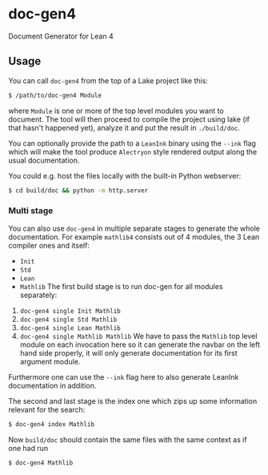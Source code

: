 # doc-gen4
Document Generator for Lean 4

## Usage
You can call `doc-gen4` from the top of a Lake project like this:
```sh
$ /path/to/doc-gen4 Module
```

where `Module` is one or more of the top level modules you want to document.
The tool will then proceed to compile the project using lake (if that hasn't happened yet),
analyze it and put the result in `./build/doc`.

You can optionally provide the path to a `LeanInk` binary using the `--ink` flag which will make
the tool produce `Alectryon` style rendered output along the usual documentation.

You could e.g. host the files locally with the built-in Python webserver:
```sh
$ cd build/doc && python -m http.server
```

### Multi stage
You can also use `doc-gen4` in multiple separate stages to generate the whole documentation.
For example `mathlib4` consists out of 4 modules, the 3 Lean compiler ones and itself:
- `Init`
- `Std`
- `Lean`
- `Mathlib`
The first build stage is to run doc-gen for all modules separately:
1. `doc-gen4 single Init Mathlib`
2. `doc-gen4 single Std Mathlib`
3. `doc-gen4 single Lean Mathlib`
4. `doc-gen4 single Mathlib Mathlib`
We have to pass the `Mathlib` top level module on each invocation here so
it can generate the navbar on the left hand side properly, it will only
generate documentation for its first argument module.

Furthermore one can use the `--ink` flag here to also generate LeanInk
documentation in addition.

The second and last stage is the index one which zips up some
information relevant for the search:
```sh
$ doc-gen4 index Mathlib
```
Now `build/doc` should contain the same files with the same context as if one had run
```
$ doc-gen4 Mathlib
```
